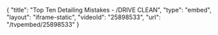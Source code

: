 {
    "title": "Top Ten Detailing Mistakes - \/DRIVE CLEAN",
    "type": "embed",
    "layout": "iframe-static",
    "videoId": "25898533",
    "url": "\/tvpembed\/25898533"
}